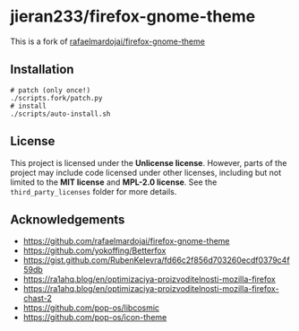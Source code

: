 # jieran233/firefox-gnome-theme

This is a fork of [rafaelmardojai/firefox-gnome-theme](https://github.com/rafaelmardojai/firefox-gnome-theme)


## Installation

```shell
# patch (only once!)
./scripts.fork/patch.py
# install
./scripts/auto-install.sh
```

## License

This project is licensed under the **Unlicense license**. However, parts of the project may include code licensed under other licenses, including but not limited to the **MIT license** and **MPL-2.0 license**. See the `third_party_licenses` folder for more details.

## Acknowledgements

- https://github.com/rafaelmardojai/firefox-gnome-theme
- https://github.com/yokoffing/Betterfox
- https://gist.github.com/RubenKelevra/fd66c2f856d703260ecdf0379c4f59db
- https://ra1ahq.blog/en/optimizaciya-proizvoditelnosti-mozilla-firefox
- https://ra1ahq.blog/en/optimizaciya-proizvoditelnosti-mozilla-firefox-chast-2
- https://github.com/pop-os/libcosmic
- https://github.com/pop-os/icon-theme